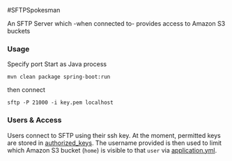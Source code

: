 #SFTPSpokesman

An SFTP Server which -when connected to- provides access to Amazon S3 buckets

### Usage

Specify port Start as Java process

```
mvn clean package spring-boot:run
```

then connect

```
sftp -P 21000 -i key.pem localhost
```

### Users & Access

 Users connect to SFTP using their ssh key.  At the moment, permitted keys are stored in [authorized_keys](https://github.com/evogirossdrew/sftpSpokesman/blob/master/src/main/resources/authorized_keys).
 The username provided is then used to limit which Amazon S3 bucket (`home`) is visible to that `user` via [application.yml](https://github.com/evogirossdrew/sftpSpokesman/blob/master/src/main/resources/application.yaml).